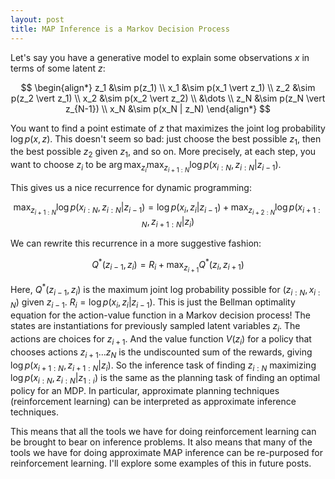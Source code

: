 ```yaml
---
layout: post
title: MAP Inference is a Markov Decision Process
---
```


Let's say you have a generative model to explain some observations $x$ in terms of some latent $z$:


$$
\begin{align*}
z_1 &\sim p(z_1) \\
x_1 &\sim p(x_1 \vert z_1) \\
z_2 &\sim p(z_2 \vert z_1) \\
x_2 &\sim p(x_2 \vert z_2) \\
&\dots \\
z_N &\sim p(z_N \vert z_{N-1}) \\
x_N &\sim p(x_N | z_N)
\end{align*}
$$


You want to find a point estimate of $z$ that maximizes the joint log probability $\log p(x,z)$. This doesn't seem so bad: just choose the best possible $z_1$, then the best possible $z_2$ given $z_1$, and so on. More precisely, at each step, you want to choose $z_i$ to be $\arg \max_{z_i} \max_{z_{i+1:N}}\log p(x_{i:N}, z_{i:N} \vert z_{i-1})$.



This gives us a nice recurrence for dynamic programming:


$$
\max_{z_{i+1:N}} \log p(x_{i:N}, z_{i:N} \vert z_{i-1})= \log p(x_i, z_i \vert z_{i-1}) + \max_{z_{i+2:N}} \log p(x_{i+1:N}, z_{i+1:N} \vert z_i)
$$


We can rewrite this recurrence in a more suggestive fashion:


$$
Q^*(z_{i-1},z_i)=R_i + \max_{z_{i+1}}Q^*(z_i, z_{i+1})
$$


Here, $Q^*(z_{i-1}, z_i)$ is the maximum joint log probability possible for $(z_{i:N},x_{i:N})$ given $z_{i-1}$.   $R_i=\log p(x_i, z_i \vert z_{i-1})$.  This is just the Bellman optimality equation for the action-value function in a Markov decision process! The states are instantiations for previously sampled latent variables $z_i$. The actions are choices for $z_{i+1}$. And the value function $V(z_i)$ for a policy that chooses actions $z_{i+1} \dots z_N$ is the undiscounted sum of the rewards, giving $\log p(x_{i+1:N}, z_{i+1:N} \vert z_i)$. So the inference task of finding $z_{i:N}$ maximizing $\log p(x_{i:N}, z_{i:N} \vert z_{1:i})$ is the same as the planning task of finding an optimal policy for an MDP. In particular, approximate planning techniques (reinforcement learning) can be interpreted as approximate inference techniques. 

This means that all the tools we have for doing reinforcement learning can be brought to bear on inference problems. It also means that many of the tools we have for doing approximate MAP inference can be re-purposed for reinforcement learning. I'll explore some examples of this in future posts. 